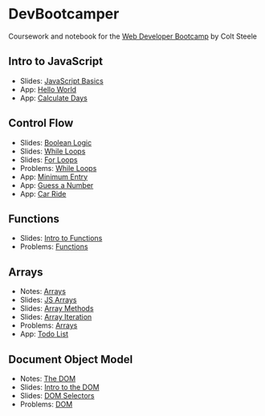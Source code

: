 # DevBootcamper

Coursework and notebook for the [Web Developer Bootcamp](https://www.udemy.com/the-web-developer-bootcamp/) by Colt Steele

## Intro to JavaScript

- Slides: [JavaScript Basics](http://webdev.slides.com/coltsteele/javascript-basics-57/fullscreen)
- App: [Hello World](src/projects/01-hello-world/hello-world.html)
- App: [Calculate Days](src/projects/02-calculate-days/calculate-days.html)

## Control Flow

- Slides: [Boolean Logic](http://webdev.slides.com/coltsteele/deck-4-47/fullscreen)
- Slides: [While Loops](http://webdev.slides.com/coltsteele/loops-58/fullscreen)
- Slides: [For Loops](http://webdev.slides.com/coltsteele/loops-18-59/fullscreen)
- Problems: [While Loops](src/projects/05-while-loops/while-loops.html)
- App: [Minimum Entry](src/projects/03-minimum-entry/minimum-entry.html)
- App: [Guess a Number](src/projects/04-guess-number/guess-number.html)
- App: [Car Ride](src/projects/06-car-ride/car-ride.html)

## Functions

- Slides: [Intro to Functions](http://webdev.slides.com/coltsteele/javascript-basics-20-21-22-23-64/fullscreen)
- Problems: [Functions](/src/projects/07-functions/functions.html)

## Arrays

- Notes: [Arrays](src/projects/08-arrays/arrays.md)
- Slides: [JS Arrays](http://webdev.slides.com/coltsteele/javascript-basics-20-61/fullscreen)
- Slides: [Array Methods](http://webdev.slides.com/coltsteele/javascript-basics-20-21-62/fullscreen#/)
- Slides: [Array Iteration](http://webdev.slides.com/coltsteele/javascript-basics-20-21-22-63/fullscreen)
- Problems: [Arrays](src/projects/08-arrays/arrays.html)
- App: [Todo List](src/projects/09-todo/todo.html)

## Document Object Model

- Notes: [The DOM](src/projects/10-dom/dom.md)
- Slides: [Intro to the DOM](http://webdev.slides.com/coltsteele/intro-to-the-dom-70/fullscreen#/8)
- Slides: [DOM Selectors](http://webdev.slides.com/coltsteele/deck-30-71/fullscreen#/2)
- Problems: [DOM](/src/projects/10-dom/dom.html)
